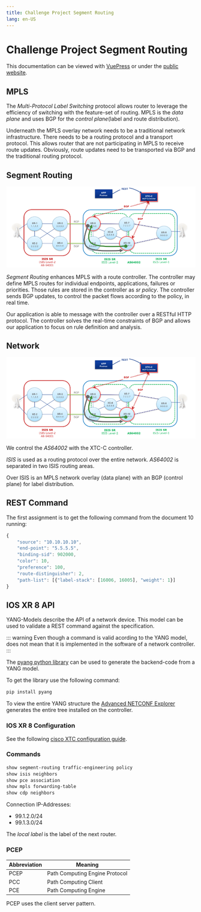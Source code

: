 ```yaml
---
title: Challenge Project Segment Routing
lang: en-US
---
```


# Challenge Project Segment Routing

This documentation can be viewed with [VuePress](https://vuepress.vuejs.org) or under the [public website](https://mattbaumann.github.io/segmentRouting/).



## MPLS

The *Multi-Protocol Label Switching* protocol allows router to leverage the efficiency of switching with the feature-set of routing. MPLS is the *data plane* and uses BGP for the *control plane*(label and route distribution).

Underneath the MPLS overlay network needs to be a traditional network infrastructure. There needs to be a routing protocol and a transport protocol. This allows router that are not participating in MPLS to receive route updates. Obviously, route updates need to be transported via BGP and the traditional routing protocol.

## Segment Routing

![Segment Routing Example](./images/SegmentRouting.png)

*Segment Routing* enhances MPLS with a route controller. The controller may define MPLS routes for individual endpoints, applications, failures or priorities. Those rules are stored in the controller as *sr policy*. The controller sends BGP updates, to control the packet flows according to the policy, in real time. 

Our application is able to message with the controller over a RESTful HTTP protocol. The controller solves the real-time constraints of BGP and allows our application to focus on rule definition and analysis.

## Network

![Segment Routing Example](./images/SegmentRouting.png)

We control the *AS64002* with the XTC-C controller. 

*ISIS* is used as a routing protocol over the entire network. *AS64002* is separated in two ISIS routing areas. 

Over ISIS is an MPLS network overlay (data plane) with an BGP (control plane)  for label distribution. 

## REST Command

The first assignment is to get the following command from the document 10 running:

``` js
{
	"source": "10.10.10.10",
	"end-point": "5.5.5.5",
	"binding-sid": 902000,
	"color": 10,
	"preference": 100,
	"route-distinguisher": 2,
	"path-list": [{"label-stack": [16006, 16005], "weight": 1}]
}

```

## IOS XR 8 API

YANG-Models describe the API of a network device. This model can be used to validate a REST command against the specification.

::: warning
Even though a command is valid acording to the YANG model, does not mean that it is implemented in the software of a network controller.
:::

The [pyang python library](https://github.com/mbj4668/pyang) can be used to generate the backend-code from a YANG model.

To get the library use the following command:

```bash
pip install pyang
```

To view the entire YANG structure the [Advanced NETCONF Explorer](https://github.com/cisco-ie/anx) generates the entire tree installed on the controller.

### IOS XR 8 Configuration

See the following [cisco XTC configuration guide](./guides/XTCConfiguration.pdf).

### Commands
``` bash
show segment-routing traffic-engineering policy
show isis neighbors
show pce association
show mpls forwarding-table
show cdp neighbors
```

Connection IP-Addresses: 
- 99.1.2.0/24
- 99.1.3.0/24

The *local label* is the label of the next router.

### PCEP

| Abbreviation | Meaning                        |
| ------------ | ------------------------------ |
| PCEP         | Path Computing Engine Protocol |
| PCC          | Path Computing Client          |
| PCE          | Path Computing Engine          |

PCEP uses the client server pattern.



